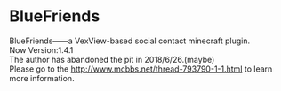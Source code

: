 # BlueFriends
BlueFriends——a VexView-based social contact minecraft plugin.<br>
Now Version:1.4.1<br>
The author has abandoned the pit in 2018/6/26.(maybe)<br>
Please go to the http://www.mcbbs.net/thread-793790-1-1.html to learn more information.
